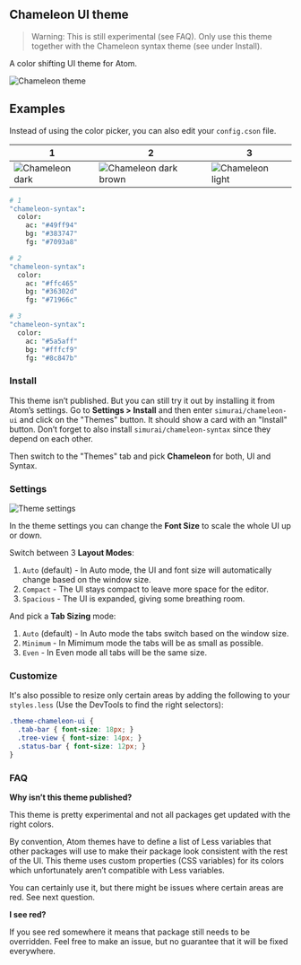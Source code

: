 ## Chameleon UI theme

> Warning: This is still experimental (see FAQ). Only use this theme together with the Chameleon syntax theme (see under Install).

A color shifting UI theme for Atom.

![Chameleon theme](https://cloud.githubusercontent.com/assets/378023/20452572/64e8d14a-ae50-11e6-8fb4-137d2e85ea1f.gif)


## Examples

Instead of using the color picker, you can also edit your `config.cson` file.

1 | 2 | 3
--- | --- | ---
![Chameleon dark](https://cloud.githubusercontent.com/assets/378023/20453670/c7a97de2-ae6f-11e6-96bf-405f418cc90a.png) | ![Chameleon dark brown](https://cloud.githubusercontent.com/assets/378023/20453672/d05a6410-ae6f-11e6-9778-283a9ce1a13b.png) | ![Chameleon light](https://cloud.githubusercontent.com/assets/378023/20453674/d644d504-ae6f-11e6-8d38-3d3dec2c902b.png)


```cson
# 1
"chameleon-syntax":
  color:
    ac: "#49ff94"
    bg: "#383747"
    fg: "#7093a8"

# 2
"chameleon-syntax":
  color:
    ac: "#ffc465"
    bg: "#36302d"
    fg: "#71966c"

# 3
"chameleon-syntax":
  color:
    ac: "#5a5aff"
    bg: "#fffcf9"
    fg: "#8c847b"
```


### Install

This theme isn’t published. But you can still try it out by installing it from Atom’s settings. Go to __Settings > Install__ and then enter `simurai/chameleon-ui` and click on the "Themes" button. It should show a card with an "Install" button. Don’t forget to also install `simurai/chameleon-syntax` since they depend on each other.

Then switch to the "Themes" tab and pick **Chameleon** for both, UI and Syntax.


### Settings

![Theme settings](https://cloud.githubusercontent.com/assets/378023/15923548/cb3dc7ce-2e68-11e6-8a51-10801fb483bf.png)

In the theme settings you can change the __Font Size__ to scale the whole UI up or down.

Switch between 3 __Layout Modes__:

1. `Auto` (default) - In Auto mode, the UI and font size will automatically change based on the window size.
2. `Compact` - The UI stays compact to leave more space for the editor.
3. `Spacious` - The UI is expanded, giving some breathing room.

And pick a __Tab Sizing__ mode:

1. `Auto` (default) - In Auto mode the tabs switch based on the window size.
2. `Minimum` - In Mimimum mode the tabs will be as small as possible.
3. `Even` - In Even mode all tabs will be the same size.


### Customize

It's also possible to resize only certain areas by adding the following to your `styles.less` (Use the DevTools to find the right selectors):

```css
.theme-chameleon-ui {
  .tab-bar { font-size: 18px; }
  .tree-view { font-size: 14px; }
  .status-bar { font-size: 12px; }
}
```

### FAQ

__Why isn’t this theme published?__

This theme is pretty experimental and not all packages get updated with the right colors.

By convention, Atom themes have to define a list of Less variables that other packages will use to make their package look consistent with the rest of the UI. This theme uses custom properties (CSS variables) for its colors which unfortunately aren’t compatible with Less variables.

You can certainly use it, but there might be issues where certain areas are red. See next question.

__I see red?__

If you see red somewhere it means that package still needs to be overridden. Feel free to make an issue, but no guarantee that it will be fixed everywhere.

